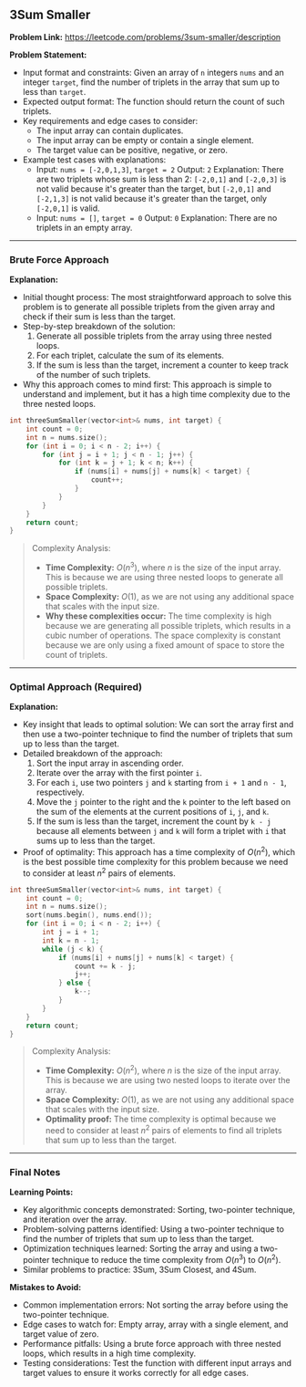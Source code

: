 ## 3Sum Smaller

**Problem Link:** https://leetcode.com/problems/3sum-smaller/description

**Problem Statement:**
- Input format and constraints: Given an array of `n` integers `nums` and an integer `target`, find the number of triplets in the array that sum up to less than `target`.
- Expected output format: The function should return the count of such triplets.
- Key requirements and edge cases to consider: 
    - The input array can contain duplicates.
    - The input array can be empty or contain a single element.
    - The target value can be positive, negative, or zero.
- Example test cases with explanations:
    - Input: `nums = [-2,0,1,3]`, `target = 2`
      Output: `2`
      Explanation: There are two triplets whose sum is less than 2: `[-2,0,1]` and `[-2,0,3]` is not valid because it's greater than the target, but `[-2,0,1]` and `[-2,1,3]` is not valid because it's greater than the target, only `[-2,0,1]` is valid.
    - Input: `nums = []`, `target = 0`
      Output: `0`
      Explanation: There are no triplets in an empty array.

---

### Brute Force Approach

**Explanation:**
- Initial thought process: The most straightforward approach to solve this problem is to generate all possible triplets from the given array and check if their sum is less than the target.
- Step-by-step breakdown of the solution:
    1. Generate all possible triplets from the array using three nested loops.
    2. For each triplet, calculate the sum of its elements.
    3. If the sum is less than the target, increment a counter to keep track of the number of such triplets.
- Why this approach comes to mind first: This approach is simple to understand and implement, but it has a high time complexity due to the three nested loops.

```cpp
int threeSumSmaller(vector<int>& nums, int target) {
    int count = 0;
    int n = nums.size();
    for (int i = 0; i < n - 2; i++) {
        for (int j = i + 1; j < n - 1; j++) {
            for (int k = j + 1; k < n; k++) {
                if (nums[i] + nums[j] + nums[k] < target) {
                    count++;
                }
            }
        }
    }
    return count;
}
```

> Complexity Analysis:
> - **Time Complexity:** $O(n^3)$, where $n$ is the size of the input array. This is because we are using three nested loops to generate all possible triplets.
> - **Space Complexity:** $O(1)$, as we are not using any additional space that scales with the input size.
> - **Why these complexities occur:** The time complexity is high because we are generating all possible triplets, which results in a cubic number of operations. The space complexity is constant because we are only using a fixed amount of space to store the count of triplets.

---

### Optimal Approach (Required)

**Explanation:**
- Key insight that leads to optimal solution: We can sort the array first and then use a two-pointer technique to find the number of triplets that sum up to less than the target.
- Detailed breakdown of the approach:
    1. Sort the input array in ascending order.
    2. Iterate over the array with the first pointer `i`.
    3. For each `i`, use two pointers `j` and `k` starting from `i + 1` and `n - 1`, respectively.
    4. Move the `j` pointer to the right and the `k` pointer to the left based on the sum of the elements at the current positions of `i`, `j`, and `k`.
    5. If the sum is less than the target, increment the count by `k - j` because all elements between `j` and `k` will form a triplet with `i` that sums up to less than the target.
- Proof of optimality: This approach has a time complexity of $O(n^2)$, which is the best possible time complexity for this problem because we need to consider at least $n^2$ pairs of elements.

```cpp
int threeSumSmaller(vector<int>& nums, int target) {
    int count = 0;
    int n = nums.size();
    sort(nums.begin(), nums.end());
    for (int i = 0; i < n - 2; i++) {
        int j = i + 1;
        int k = n - 1;
        while (j < k) {
            if (nums[i] + nums[j] + nums[k] < target) {
                count += k - j;
                j++;
            } else {
                k--;
            }
        }
    }
    return count;
}
```

> Complexity Analysis:
> - **Time Complexity:** $O(n^2)$, where $n$ is the size of the input array. This is because we are using two nested loops to iterate over the array.
> - **Space Complexity:** $O(1)$, as we are not using any additional space that scales with the input size.
> - **Optimality proof:** The time complexity is optimal because we need to consider at least $n^2$ pairs of elements to find all triplets that sum up to less than the target.

---

### Final Notes

**Learning Points:**
- Key algorithmic concepts demonstrated: Sorting, two-pointer technique, and iteration over the array.
- Problem-solving patterns identified: Using a two-pointer technique to find the number of triplets that sum up to less than the target.
- Optimization techniques learned: Sorting the array and using a two-pointer technique to reduce the time complexity from $O(n^3)$ to $O(n^2)$.
- Similar problems to practice: 3Sum, 3Sum Closest, and 4Sum.

**Mistakes to Avoid:**
- Common implementation errors: Not sorting the array before using the two-pointer technique.
- Edge cases to watch for: Empty array, array with a single element, and target value of zero.
- Performance pitfalls: Using a brute force approach with three nested loops, which results in a high time complexity.
- Testing considerations: Test the function with different input arrays and target values to ensure it works correctly for all edge cases.